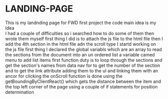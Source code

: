 # LANDING-PAGE
This is my landnding page for FWD first project 
the code main idea is my Idea  
I had a couple of difficulties so i searched how to do some of them then wrote them myself 
first thing I did is to attach the js file to the html file 
then I add the 4th section in the html file adn the scroll type 
I startd working on the js file 
first thing I declared the global variabls which are an array to read the sections from the document into an un ordered list 
a variable camed menu to add list items 
first function duty is to loop through the sections and get the section's names from data nav for to get the number of the section
and to get the link attribute 
adding them to the ul and linking them with an ancor for clicking 
the onScroll function is done using the getBoundingByClientReact() 
which gets the distance between the item and the top left corner of the page using a couple of if statements for position determination
